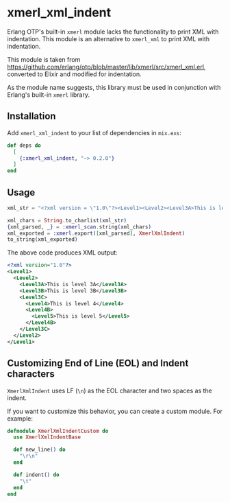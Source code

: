 # xmerl_xml_indent

Erlang OTP's built-in `xmerl` module lacks the functionality to print XML with indentation. This module is an alternative to `xmerl_xml` to print XML with indentation.

This module is taken from https://github.com/erlang/otp/blob/master/lib/xmerl/src/xmerl_xml.erl, converted to Elixir and modified for indentation.

As the module name suggests, this library must be used in conjunction with Erlang's built-in `xmerl` library.

## Installation

Add `xmerl_xml_indent` to your list of dependencies in `mix.exs`:

```elixir
def deps do
  [
    {:xmerl_xml_indent, "~> 0.2.0"}
  ]
end
```

## Usage

```elixir
xml_str = "<?xml version = \"1.0\"?><Level1><Level2><Level3A>This is level 3</Level3A><Level3B>This is level 3B</Level3B><Level3C><Level4>This is level 4</Level4><Level4B><Level5>This is level 5</Level5></Level4B></Level3C></Level2></Level1>"

xml_chars = String.to_charlist(xml_str)
{xml_parsed, _} = :xmerl_scan.string(xml_chars)
xml_exported = :xmerl.export([xml_parsed], XmerlXmlIndent)
to_string(xml_exported)
```

The above code produces XML output:

```xml
<?xml version="1.0"?>
<Level1>
  <Level2>
    <Level3A>This is level 3A</Level3A>
    <Level3B>This is level 3B</Level3B>
    <Level3C>
      <Level4>This is level 4</Level4>
      <Level4B>
        <Level5>This is level 5</Level5>
      </Level4B>
    </Level3C>
  </Level2>
</Level1>
```

## Customizing End of Line (EOL) and Indent characters

`XmerlXmlIndent` uses LF (`\n`) as the EOL character and two spaces as the indent.

If you want to customize this behavior, you can create a custom module. For example:

```elixir
defmodule XmerlXmlIndentCustom do
  use XmerlXmlIndentBase

  def new_line() do
    "\r\n"
  end

  def indent() do
    "\t"
  end
end
```
